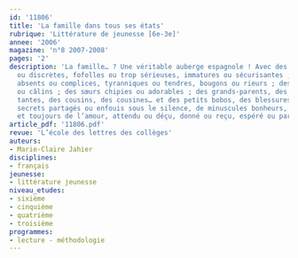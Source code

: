 ```yaml
---
id: '11806'
title: 'La famille dans tous ses états'
rubrique: 'Littérature de jeunesse [6e-3e]'
annee: '2006'
magazine: 'n°8 2007-2008'
pages: '2'
description: 'La famille… ? Une véritable auberge espagnole ! Avec des mères envahissantes
  ou discrètes, fofolles ou trop sérieuses, immatures ou sécurisantes ; des pères
  absents ou complices, tyranniques ou tendres, bougons ou rieurs ; des frères bagarreurs
  ou câlins ; des sœurs chipies ou adorables ; des grands-parents, des oncles, des
  tantes, des cousins, des cousines… et des petits bobos, des blessures graves, des
  secrets partagés ou enfouis sous le silence, de minuscules bonheurs, de grand malheurs,
  et toujours de l’amour, attendu ou déçu, donné ou reçu, espéré ou partagé…'
article_pdf: '11806.pdf'
revue: 'L’école des lettres des collèges'
auteurs:
- Marie-Claire Jahier
disciplines:
- français
jeunesse:
- littérature jeunesse
niveau_etudes:
- sixième
- cinquième
- quatrième
- troisième
programmes:
- lecture - méthodologie
---
```

